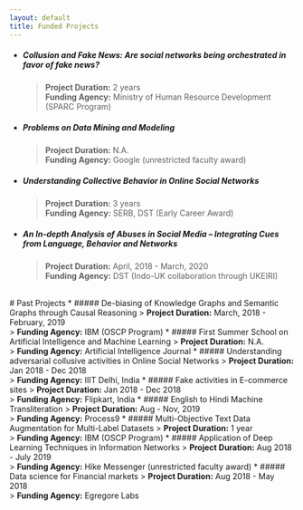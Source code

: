 ```yaml
---
layout: default
title: Funded Projects
---
```





<!-- * ##### DRONA: An AI-enabled Assistive Technology for Smart Searching and Browsing Online Educational Content
	> <b>Project Duration:</b> 3 year <br/>
	> <b>Funding Agency:</b> IMPRINT, DST -->

<!-- * ##### Prediction, Detection and Monitoring System for Landslide in Hilly Regions
	> <b>Project Duration:</b> 2 year <br/>
	> <b>Funding Agency:</b> Indo-Japan collabative project, DST -->


 * ##### Collusion and Fake News: Are social networks being orchestrated in favor of fake news?
	> <b>Project Duration:</b> 2 years <br/>
	> <b>Funding Agency:</b> Ministry of Human Resource Development (SPARC Program)
 * ##### Problems on Data Mining and Modeling
	> <b>Project Duration:</b> N.A. <br/>
	> <b>Funding Agency:</b> Google (unrestricted faculty award)
 * ##### Understanding Collective Behavior in Online Social Networks
	> <b>Project Duration:</b> 3 years <br/>
	> <b>Funding Agency:</b> SERB, DST (Early Career Award)
 * ##### An In-depth Analysis of Abuses in Social Media – Integrating Cues from Language, Behavior and Networks
	> <b>Project Duration:</b> April, 2018 - March, 2020 <br/>
	> <b>Funding Agency:</b> DST (Indo-UK collaboration through UKEIRI)

<br/>
# Past Projects
 * ##### De-biasing of Knowledge Graphs and Semantic Graphs through Causal Reasoning
	> <b>Project Duration:</b> March, 2018 - February, 2019 <br/>
	> <b>Funding Agency:</b> IBM (OSCP Program)
 * ##### First Summer School on Artificial Intelligence and Machine Learning
	> <b>Project Duration:</b> N.A. <br/>
	> <b>Funding Agency:</b> Artificial Intelligence Journal
 * ##### Understanding adversarial collusive activities in Online Social Networks
	> <b>Project Duration:</b> Jan 2018 - Dec 2018 <br/>
	> <b>Funding Agency:</b> IIIT Delhi, India
 * ##### Fake activities in E-commerce sites
	> <b> Project Duration:</b> Jan 2018 - Dec 2018 <br/>
	> <b> Funding Agency:</b> Flipkart, India
* ##### English to Hindi Machine Transliteration
	> <b>Project Duration:</b> Aug - Nov, 2019  <br/>
	> <b>Funding Agency:</b> Process9
* ##### Multi-Objective Text Data Augmentation for Multi-Label Datasets
	> <b>Project Duration:</b> 1 year <br/>
	> <b>Funding Agency:</b> IBM (OSCP Program)
 * ##### Application of Deep Learning Techniques in Information Networks
	> <b>Project Duration:</b> Aug 2018 - July 2019 <br/>
	> <b>Funding Agency:</b> Hike Messenger (unrestricted faculty award)
 * ##### Data science for Financial markets
	> <b>Project Duration:</b> Aug 2018 - May 2018 <br/>
	> <b>Funding Agency:</b> Egregore Labs
